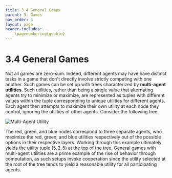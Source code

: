 ```yaml
---
title: 3.4 General Games
parent: 3. Games
nav_order: 4
layout: page
header-includes:
    \pagenumbering{gobble}
---
```


# 3.4 General Games

Not all games are zero-sum. Indeed, different agents may have have distinct tasks in a game that don't directly involve strictly competing with one another. Such games can be set up with trees characterized by **multi-agent utilities**. Such utilities, rather than being a single value that alternating agents try to minimize or maximize, are represented as tuples with different values within the tuple corresponding to unique utilities for different agents. Each agent then attempts to maximize their own utility at each node they control, ignoring the utilities of other agents. Consider the following tree:

<img src="{{ site.baseurl }}/assets/images/multi-agent-utility.png" alt="Multi-Agent Utility" />

The red, green, and blue nodes correspond to three separate agents, who maximize the red, green, and blue utilities respectively out of the possible options in their respective layers. Working through this example ultimately yields the utility tuple $(5, 2, 5)$ at the top of the tree. General games with multi-agent utilities are a prime example of the rise of behavior through computation, as such setups invoke cooperation since the utility selected at the root of the tree tends to yield a reasonable utility for all participating agents.